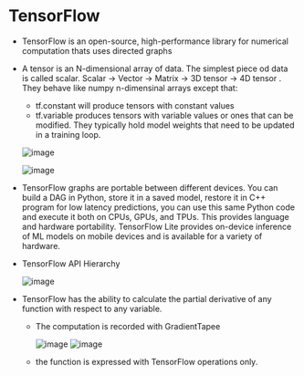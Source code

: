 
# TensorFlow
- TensorFlow is an open-source, high-performance library for numerical computation thats uses directed graphs
- A tensor is an N-dimensional array of data. The simplest piece od data is called scalar. Scalar -> Vector -> Matrix ->  3D tensor -> 4D tensor . They behave like numpy n-dimensinal arrays except that:
    - tf.constant will produce tensors with constant values
    - tf.variable produces tensors with variable values or ones that can be modified. They typically hold model weights that need to be updated in a training loop.

    ![image](https://github.com/user-attachments/assets/01782333-76d0-46df-896a-c55db62d002a)

    ![image](https://github.com/user-attachments/assets/b8e29d89-4925-4815-8530-d0f7b524f7f3)


- TensorFlow graphs are portable between different devices. You can build a DAG in Python, store it in a saved model, restore it in C++ program for low latency predictions, you can use this same Python code and execute it both on CPUs, GPUs, and TPUs. This provides language and hardware portability. TensorFlow Lite provides on-device inference of ML models on mobile devices and is available for a variety of hardware.

- TensorFlow API Hierarchy

    ![image](https://github.com/user-attachments/assets/39ccb97d-bc0b-4744-bbbd-1fa0ee5ddf9b)

- TensorFlow has the ability to calculate the partial derivative of any function with respect to any variable.
    - The computation is recorded with GradientTapee

      ![image](https://github.com/user-attachments/assets/4708d71f-7e43-461b-9e44-70f234df4c37)
      ![image](https://github.com/user-attachments/assets/09063960-8ae3-4861-a022-69469cb7ba38)


    - the function is expressed with TensorFlow operations only.









